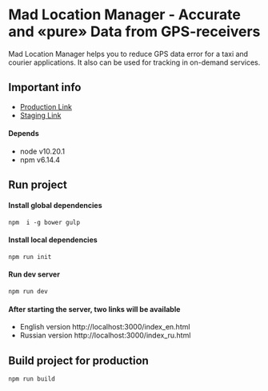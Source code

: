 # Mad Location Manager - Accurate and «pure» Data from GPS-receivers

Mad Location Manager helps you to reduce GPS data error for a taxi and courier applications. It also can be used for tracking in on-demand services.


## Important info

- [Production Link](https://gps.maddevs.io)
- [Staging Link](https://mlm.maddevs.co)

#### Depends

- node v10.20.1
- npm v6.14.4

## Run project

#### Install global dependencies
```
npm  i -g bower gulp
```

#### Install local dependencies
```
npm run init
```

#### Run dev server
```
npm run dev
```

#### After starting the server, two links will be available

* English version http://localhost:3000/index_en.html
* Russian version http://localhost:3000/index_ru.html

## Build project for production
```
npm run build
```